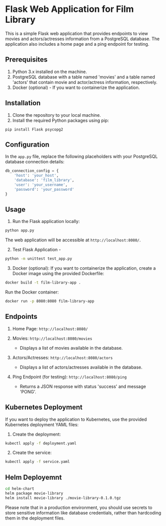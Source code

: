 # Flask Web Application for Film Library

This is a simple Flask web application that provides endpoints to view movies and actors/actresses information from a PostgreSQL database. The application also includes a home page and a ping endpoint for testing.

## Prerequisites

1. Python 3.x installed on the machine.
2. PostgreSQL database with a table named 'movies' and a table named 'actors' that contain movie and actor/actress information, respectively.
3. Docker (optional) - If you want to containerize the application.

## Installation

1. Clone the repository to your local machine.
2. Install the required Python packages using pip:

```
pip install Flask psycopg2
```

## Configuration

In the `app.py` file, replace the following placeholders with your PostgreSQL database connection details:

```python
db_connection_config = {
    'host': 'your_host',
    'database': 'film_library',
    'user': 'your_username',
    'password': 'your_password'
}
```

## Usage

1. Run the Flask application locally:

```bash
python app.py
```

The web application will be accessible at `http://localhost:8080/`.

2. Test Flask Application - 
```bash
python -m unittest test_app.py
```
3. Docker (optional): If you want to containerize the application, create a Docker image using the provided Dockerfile:

```bash
docker build -t film-library-app .
```

Run the Docker container:

```bash
docker run -p 8080:8080 film-library-app
```

## Endpoints

1. Home Page: `http://localhost:8080/`

2. Movies: `http://localhost:8080/movies`
   - Displays a list of movies available in the database.

3. Actors/Actresses: `http://localhost:8080/actors`
   - Displays a list of actors/actresses available in the database.

4. Ping Endpoint (for testing): `http://localhost:8080/ping`
   - Returns a JSON response with status 'success' and message 'PONG'.

## Kubernetes Deployment

If you want to deploy the application to Kubernetes, use the provided Kubernetes deployment YAML files:

1. Create the deployment:

```bash
kubectl apply -f deployment.yaml
```

2. Create the service:

```bash
kubectl apply -f service.yaml
```

## Helm Deployemnt
```bash
cd helm-chart
helm package movie-library
helm install movie-library ./movie-library-0.1.0.tgz

```

Please note that in a production environment, you should use secrets to store sensitive information like database credentials, rather than hardcoding them in the deployment files.